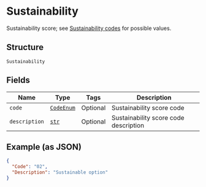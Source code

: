 
# Sustainability

Sustainability score; see [Sustainability codes](https://developer.postnl.nl/docs/#/http/reference-data/reference-codes) for possible values.

## Structure

`Sustainability`

## Fields

| Name | Type | Tags | Description |
|  --- | --- | --- | --- |
| `code` | [`CodeEnum`](../../doc/models/code-enum.md) | Optional | Sustainability score code |
| `description` | [`str`](../../doc/models/string-enum.md) | Optional | Sustainability score code description |

## Example (as JSON)

```json
{
  "Code": "02",
  "Description": "Sustainable option"
}
```

